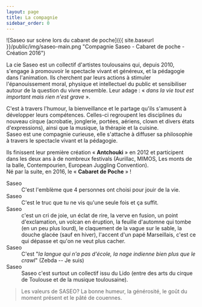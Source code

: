```yaml
---
layout: page
title: La compagnie
sidebar_order: 0
---
```


![Saseo sur scène lors du cabaret de poche]({{ site.baseurl }}/public/img/saseo-main.png "Compagnie Saseo - Cabaret de poche - Création 2016")

<p class="message">
  La cie Saseo est un collectif d'artistes toulousains qui, depuis 2010, s'engage à promouvoir le spectacle vivant et généreux, et la pédagogie dans l'animation. Ils cherchent par leurs actions à stimuler l'épanouissement moral, physique et intellectuel du public et sensibiliser autour de la question du vivre ensemble. Leur adage : « <em>dans la vie tout est important mais rien n'est grave</em> ».
</p>

C'est à travers l'humour, la bienveillance et le partage qu'ils s'amusent à développer leurs compétences. Celles-ci regroupent les disciplines du nouveau cirque (acrobatie, jonglerie, portées, aériens, clown et divers états d'expressions), ainsi que la musique, la thérapie et la cuisine.  
Saseo est une compagnie curieuse, elle s'attache à diffuser sa philosophie à travers le spectacle vivant et la pédagogie.

Ils finissent leur première création « **Antchouki** » en 2012 et participent dans les deux ans à de nombreux festivals (Aurillac, MIMOS, Les monts de la balle, Contempourien, European Juggling Convention).  
Né par la suite, en 2016, le « **Cabaret de Poche** » !

<dl>
  <dt>Saseo</dt>
  <dd>C'est l'emblème que 4 personnes ont choisi pour jouir de la vie.</dd>
  <dt>Saseo</dt>
  <dd>C'est le truc que tu ne vis qu'une seule fois et ça suffit.</dd>
  <dt>Saseo</dt>
  <dd>c'est un cri de joie, un éclat de rire, la verve en fusion, un point d'exclamation, un volcan en éruption, la feuille d'automne qui tombe (en un peu plus lourd), le claquement de la vague sur le sable, la douche glacée (sauf en hiver), l'accent d'un papé Marseillais, c'est ce qui dépasse et qu'on ne veut plus cacher.</dd>
  <dt>Saseo</dt>
  <dd>C'est "<em>la langue qui n'a pas d'école, la nage indienne bien plus que le crawl</em>" (Zebda -- Je suis)</dd>
  <dt>Saseo</dt>
  <dd>Saseo c'est surtout un collectif issu du Lido (entre des arts du cirque de Toulouse et de la musique toulousaine).</dd>
</dl>

<blockquote>
  Les valeurs de SASEO? La bonne humeur, la générosité, le goût du moment présent et le pâté de couennes.
<blockquote>